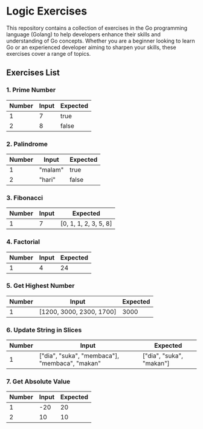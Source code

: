 # Logic Exercises

This repository contains a collection of exercises in the Go programming language (Golang) to help developers enhance their skills and understanding of Go concepts. Whether you are a beginner looking to learn Go or an experienced developer aiming to sharpen your skills, these exercises cover a range of topics.

## Exercises List

### 1. Prime Number


| Number | Input | Expected |
| ------ | ----- | -------- |
| 1      | 7     | true     |
| 2      | 8     | false    |

### 2. Palindrome

| Number | Input     | Expected |
| ------ | --------- | -------- |
| 1      | "malam"   | true     |
| 2      | "hari"    | false    |

### 3. Fibonacci

| Number | Input     | Expected                |
| ------ | --------- | ----------------------- |
| 1      | 7         | [0, 1, 1, 2, 3, 5, 8]   |

### 4. Factorial

| Number | Input     | Expected    |
| ------ | --------- | ----------- |
| 1      | 4         | 24          |

### 5. Get Highest Number

| Number | Input                        | Expected    |
| ------ | ---------------------------- | ----------- |
| 1      | [1200, 3000, 2300, 1700]     | 3000        |

### 6. Update String in Slices

| Number | Input                                              | Expected                 |
| ------ | -------------------------------------------------- | ------------------------ |
| 1      | ["dia", "suka", "membaca"], "membaca", "makan"     | ["dia", "suka", "makan"] |

### 7. Get Absolute Value

| Number | Input     | Expected    |
| ------ | --------- | ----------- |
| 1      | -20       | 20          |
| 2      | 10        | 10          |